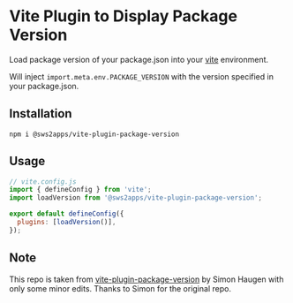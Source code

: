 # Vite Plugin to Display Package Version

Load package version of your package.json into your [vite](https://github.com/vitejs/vite) environment.

Will inject `import.meta.env.PACKAGE_VERSION` with the version specified in your package.json.

## Installation

```
npm i @sws2apps/vite-plugin-package-version
```

## Usage

```js
// vite.config.js
import { defineConfig } from 'vite';
import loadVersion from '@sws2apps/vite-plugin-package-version';

export default defineConfig({
  plugins: [loadVersion()],
});
```
## Note

This repo is taken from [vite-plugin-package-version](https://github.com/smnhgn/vite-plugin-package-version) by Simon Haugen with only some minor edits. Thanks to Simon for the original repo.
